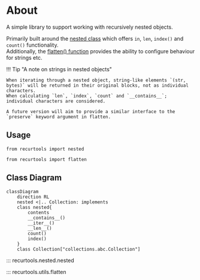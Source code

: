 # About

A simple library to support working with recursively nested objects.

Primarily built around the [nested class](#nested) which offers `in`, `len`, `index()` and `count()` functionality.  
Additionally, the [flatten() function](#flatten) provides the ability to configure behaviour for strings etc.

!!! Tip "A note on strings in nested objects"

    When iterating through a nested object, string-like elements `(str, bytes)` will be returned in their original blocks, not as individual characters.  
    When calculating `len`, `index`, `count` and `__contains__`; individual characters are considered.
    
    A future version will aim to provide a similar interface to the `preserve` keyword argument in flatten.

## Usage

```
from recurtools import nested
```

```
from recurtools import flatten
```

## Class Diagram

``` mermaid
classDiagram
    direction RL
    nested <|.. Collection: implements
    class nested{
        contents
        __contains__()
        __iter__()
        __len__()
        count()
        index()
    }
    class Collection["collections.abc.Collection"]
```



::: recurtools.nested.nested

::: recurtools.utils.flatten